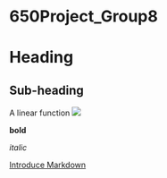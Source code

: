 # 650Project_Group8

Heading
=======
  
  Sub-heading
-----------
  
  A linear function  <img src="https://render.githubusercontent.com/render/math?math=Y = X_i">
  
  
  **bold**
  
  _italic_

[Introduce Markdown](https://en.wikipedia.org/wiki/Markdown)


